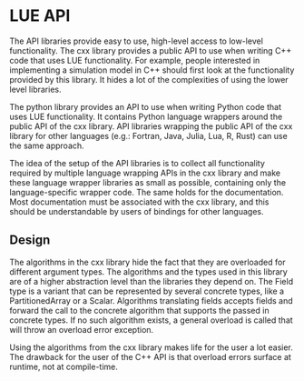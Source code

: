 # LUE API

The API libraries provide easy to use, high-level access to low-level functionality. The cxx library provides a public API to use when writing C++ code that uses LUE functionality. For example, people interested in implementing a simulation model in C++ should first look at the functionality provided by this library. It hides a lot of the complexities of using the lower level libraries.

The python library provides an API to use when writing Python code that uses LUE functionality. It contains Python language wrappers around the public API of the cxx library. API libraries wrapping the public API of the cxx library for other languages (e.g.: Fortran, Java, Julia, Lua, R, Rust) can use the same approach.

The idea of the setup of the API libraries is to collect all functionality required by multiple language wrapping APIs in the cxx library and make these language wrapper libraries as small as possible, containing only the language-specific wrapper code. The same holds for the documentation. Most documentation must be associated with the cxx library, and this should be understandable by users of bindings for other languages.


## Design

The algorithms in the cxx library hide the fact that they are overloaded for different argument types. The algorithms and the types used in this library are of a higher abstraction level than the libraries they depend on. The Field type is a variant that can be represented by several concrete types, like a PartitionedArray or a Scalar. Algorithms translating fields accepts fields and forward the call to the concrete algorithm that supports the passed in concrete types. If no such algorithm exists, a general overload is called that will throw an overload error exception.

Using the algorithms from the cxx library makes life for the user a lot easier. The drawback for the user of the C++ API is that overload errors surface at runtime, not at compile-time.
